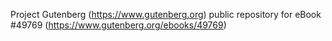 Project Gutenberg (https://www.gutenberg.org) public repository for eBook #49769 (https://www.gutenberg.org/ebooks/49769)
